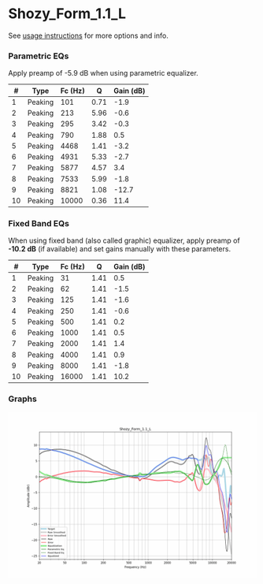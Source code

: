 # Shozy_Form_1.1_L
See [usage instructions](https://github.com/jaakkopasanen/AutoEq#usage) for more options and info.

### Parametric EQs
Apply preamp of -5.9 dB when using parametric equalizer.

|   # | Type    |   Fc (Hz) |    Q |   Gain (dB) |
|-----|---------|-----------|------|-------------|
|   1 | Peaking |       101 | 0.71 |        -1.9 |
|   2 | Peaking |       213 | 5.96 |        -0.6 |
|   3 | Peaking |       295 | 3.42 |        -0.3 |
|   4 | Peaking |       790 | 1.88 |         0.5 |
|   5 | Peaking |      4468 | 1.41 |        -3.2 |
|   6 | Peaking |      4931 | 5.33 |        -2.7 |
|   7 | Peaking |      5877 | 4.57 |         3.4 |
|   8 | Peaking |      7533 | 5.99 |        -1.8 |
|   9 | Peaking |      8821 | 1.08 |       -12.7 |
|  10 | Peaking |     10000 | 0.36 |        11.4 |

### Fixed Band EQs
When using fixed band (also called graphic) equalizer, apply preamp of **-10.2 dB** (if available) and set gains manually with these parameters.

|   # | Type    |   Fc (Hz) |    Q |   Gain (dB) |
|-----|---------|-----------|------|-------------|
|   1 | Peaking |        31 | 1.41 |         0.5 |
|   2 | Peaking |        62 | 1.41 |        -1.5 |
|   3 | Peaking |       125 | 1.41 |        -1.6 |
|   4 | Peaking |       250 | 1.41 |        -0.6 |
|   5 | Peaking |       500 | 1.41 |         0.2 |
|   6 | Peaking |      1000 | 1.41 |         0.5 |
|   7 | Peaking |      2000 | 1.41 |         1.4 |
|   8 | Peaking |      4000 | 1.41 |         0.9 |
|   9 | Peaking |      8000 | 1.41 |        -1.8 |
|  10 | Peaking |     16000 | 1.41 |        10.2 |

### Graphs
![](./Shozy_Form_1.1_L.png)
